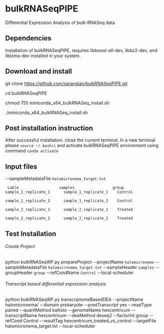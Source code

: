 # bulkRNASeqPIPE
Differential Expression Analysis of bulk-RNASeq data


## Dependencies

Installation of bulkRNASeqPIPE, requires libboost-all-dev, libbz2-dev, and liblzma-dev installed in your system.


## Download and install

git clone https://github.com/sarangian/bulkRNASeqPIPE.git

cd bulkRNASeqPIPE

chmod 755 miniconda_x64_bulkRNASeq_install.sh

./miniconda_x64_bulkRNASeq_install.sh


## Post installation instruction

After successful installation. close the current terminal. In a new terminal please `source ~/.bashrc`
and activate bulkRNASeqPIPE environment using command `conda activate`

## Input files
--sampleMetadataFile `halomicronema_target.txt`
```
 Lable	                samples	                group
sample_1_replicate_1	  sample_1_replicate_1	  Control

sample_1_replicate_2	  sample_1_replicate_2	  Control

sample_2_replicate_1	  sample_2_replicate_1	  Treated

sample_2_replicate_2	  sample_2_replicate_2	  Treated

```

## Test Installation

###### Create Project
python bulkRNASeqWF.py prepareProject --projectName `halomicronema` --sampleMetadataFile `halomicronema_target.txt` --sampleHeader `samples` --groupHeader `group` --refCondName `Control` --local-scheduler


###### Transcript based differential expression analysis
python bulkRNASeqWF.py transcriptomeBasedDEA --projectName halomicronema/ --domain prokaryote --predTranscript yes --readType paired --quantMethod kallisto --genomeName hexcentricum --transcriptName hexcentricum --deaMethod deseq2 --factorInt group --refCond Control --resultTag hexcentricum_treated_vs_control --targetFile halomicronema_target.txt --local-scheduler
